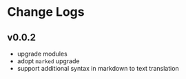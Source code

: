 # Change Logs

## v0.0.2

 - upgrade modules
 - adopt `marked` upgrade
 - support additional syntax in markdown to text translation

